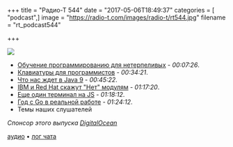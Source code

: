 +++
title = "Радио-Т 544"
date = "2017-05-06T18:49:37"
categories = [ "podcast",]
image = "https://radio-t.com/images/radio-t/rt544.jpg"
filename = "rt_podcast544"

+++

![](https://radio-t.com/images/radio-t/rt544.jpg)

- [Обучение программированию для нетерпеливых](https://hackernoon.com/the-impatient-programmers-guide-to-learning-e2960d0516a?gi=413f9afc6a75) - *00:07:26*.
- [Клавиатуры для программистов](https://www.slant.co/topics/1150/~keyboards-for-programming) - *00:34:21*.
- [Что нас ждет в Java 9](https://aboullaite.me/wrapping-up-java-9-new-features/) - *00:45:22*.
- [IBM и Red Hat скажут "Нет" модулям](https://www.infoq.com/news/2017/05/no-jigsaw) - *01:17:20*.
- [Еще один терминал на JS](https://github.com/vshatskyi/black-screen/blob/master/README.md) - *01:18:12*.
- [Год с Go в реальной работе](http://p.umputun.com/2017/04/18/god-s-go-v-riealnoi-rabotie/) - *01:24:12*.
- Темы наших слушателей

_Спонсор этого выпуска [DigitalOcean](https://do.co/radiot)_

[аудио](https://cdn.radio-t.com/rt_podcast544.mp3) • [лог чата](http://chat.radio-t.com/logs/radio-t-544.html)
<audio src="https://cdn.radio-t.com/rt_podcast544.mp3" preload="none"></audio>
